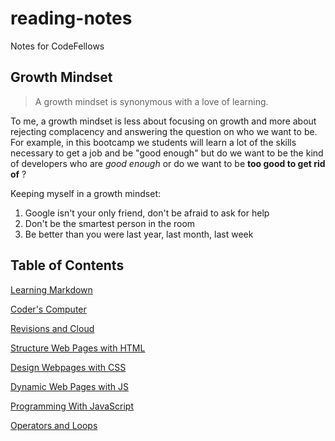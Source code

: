 # reading-notes
Notes for CodeFellows

## Growth Mindset
>A growth mindset is synonymous with a love of learning.

To me, a growth mindset is less about focusing on growth and more about rejecting complacency and answering the question on who we want to be. For example, in this bootcamp we students will learn a lot of the skills necessary to get a job and be "good enough" but do we want to be the kind of developers who are *good enough* or do we want to be **too good to get rid of** ?

Keeping myself in a growth mindset:
1. Google isn't your only friend, don't be afraid to ask for help
2. Don't be the smartest person in the room
3. Be better than you were last year, last month, last week

## Table of Contents

[Learning Markdown](https://dannyace07.github.io/reading-notes/102/class1)

[Coder's Computer](https://dannyace07.github.io/reading-notes/102/class2) 

[Revisions and Cloud](https://dannyace07.github.io/reading-notes/102/class3)

[Structure Web Pages with HTML](https://dannyace07.github.io/reading-notes/102/class4)

[Design Webpages with CSS](https://dannyace07.github.io/reading-notes/102/class5)

[Dynamic Web Pages with JS](https://dannyace07.github.io/reading-notes/102/class6)

[Programming With JavaScript](https://dannyace07.github.io/reading-notes/102/class7)

[Operators and Loops](https://dannyace07.github.io/reading-notes/102/class8)
